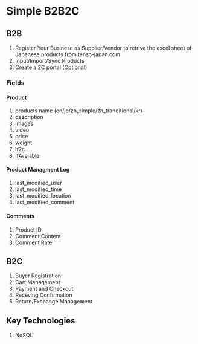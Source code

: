 # Simple B2B2C

## B2B

1. Register Your Businese as Supplier/Vendor to retrive the excel sheet of Japanese products from tenso-japan.com
2. Input/Import/Sync Products
3. Create a 2C portal (Optional)

### Fields

#### Product
1. products name (en/jp/zh_simple/zh_tranditional/kr)
2. description
3. images
4. video
5. price
6. weight
7. if2c
8. ifAvaiable

#### Product Managment Log
1. last_modified_user
2. last_modified_time
3. last_modified_location
4. last_modified_comment

#### Comments
1. Product ID
2. Comment Content
3. Comment Rate

## B2C
1. Buyer Registration
2. Cart Management
3. Payment and Checkout
4. Receving Confirmation
5. Return/Exchange Management

## Key Technologies
1. NoSQL
